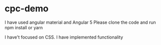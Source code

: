 # cpc-demo

 I have used angular material and Angular 5
 Please clone the code and run npm install or yarn 

 I have't focused on CSS. I have implemented functionality 